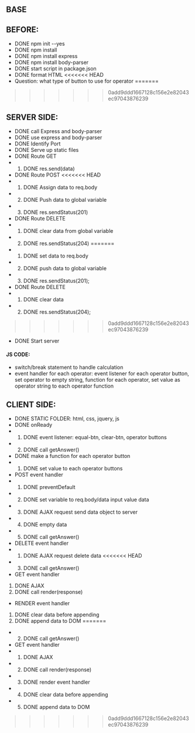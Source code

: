 ## BASE

## BEFORE:
- DONE npm init --yes
- DONE npm install
- DONE npm install express
- DONE npm install body-parser
- DONE start script in package.json
- DONE format HTML
<<<<<<< HEAD
- Question: what type of button to use for operator
=======
>>>>>>> 0add9ddd1667128c156e2e82043ec97043876239

## SERVER SIDE:
- DONE call Express and body-parser
- DONE use express and body-parser
- DONE Identify Port
- DONE Serve up static files
- DONE Route GET
- 1. DONE res.send(data)
- DONE Route POST
<<<<<<< HEAD
- 1. DONE Assign data to req.body
- 2. DONE Push data to global variable
- 3. DONE res.sendStatus(201)
- DONE Route DELETE
- 1. DONE clear data from global variable 
- 2. DONE res.sendStatus(204)
=======
- 1. DONE set data to req.body
- 2. DONE push data to global variable
- 3. DONE res.sendStatus(201);
- DONE Route DELETE
- 1. DONE clear data 
- 2. DONE res.sendStatus(204);
>>>>>>> 0add9ddd1667128c156e2e82043ec97043876239
- DONE Start server
#### JS CODE:
- switch/break statement to handle calculation 
- event handler for each operator: event listener for each operator button, set operator to empty string, function for each operator, set value as operator string to each operator function

## CLIENT SIDE:
- DONE STATIC FOLDER: html, css, jquery, js
- DONE onReady
- 1. DONE event listener: equal-btn, clear-btn, operator buttons
- 2. DONE call getAnswer()
- DONE make a function for each operator button
- 1. DONE set value to each operator buttons
- POST event handler
- 1. DONE preventDefault
- 2. DONE set variable to req.body/data input value data
- 3. DONE AJAX request send data object to server
- 4. DONE empty data
- 5. DONE call getAnswer()
- DELETE event handler
- 1. DONE AJAX request delete data
<<<<<<< HEAD
- 3. DONE call getAnswer()
- GET event handler
1. DONE AJAX
2. DONE call render(response)
- RENDER event handler
1. DONE clear data before appending
2. DONE append data to DOM
=======
- 2. DONE call getAnswer()
- GET event handler
- 1. DONE AJAX
- 2. DONE call render(response)
- 3. DONE render event handler
- 4. DONE clear data before appending
- 5. DONE append data to DOM
>>>>>>> 0add9ddd1667128c156e2e82043ec97043876239
